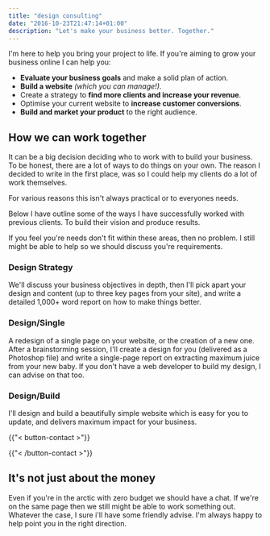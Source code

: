 ```yaml
---
title: "design consulting"
date: "2016-10-23T21:47:14+01:00"
description: "Let's make your business better. Together."
---
```


 I'm here to help you bring your project to life. If you're aiming to grow your business online I can help you:

- **Evaluate your business goals** and make a solid plan of action.
- **Build a website** *(which you can manage!)*.
- Create a strategy to **find more clients and increase your revenue**.
- Optimise your current website to **increase customer conversions**.
- **Build and market your product** to the right audience.


## How we can work together

It can be a big decision deciding who to work with to build your business. To be honest, there are a lot of ways to do things on your own. The reason I decided to write in the first place, was so I could help my clients do a lot of work themselves.

For various reasons this isn't always practical or to everyones needs.

Below I have outline some of the ways I have successfully worked with previous clients. To build their vision and produce results.

If you feel you're needs don't fit within these areas, then no problem. I still might be able to help so we should discuss you're requirements.


### Design Strategy

We'll discuss your business objectives in depth, then I'll pick apart your design and content (up to three key pages from your site), and write a detailed 1,000+ word report on how to make things better.

### Design/Single

A redesign of a single page on your website, or the creation of a new one. After a brainstorming session, I'll create a design for you (delivered as a Photoshop file) and write a single-page report on extracting maximum juice from your new baby. If you don't have a web developer to build my design, I can advise on that too.

### Design/Build

I'll design and build a beautifully simple website which is easy for you to update, and delivers maximum impact for your business.

{{"< button-contact >"}}<p></p>{{"< /button-contact >"}}


## It's not just about the money

Even if you're in the arctic with zero budget we should have a chat. If we're on the same page then we still might be able to work something out. Whatever the case, I sure i'll have some friendly advise. I'm always happy to help point you in the right direction.

